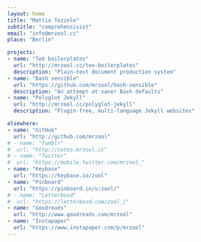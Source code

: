 ```yaml
---
layout: home
title: "Mattia Tezzele"
subtitle: "comprehensivist"
email: "info@mrzool.cc"
place: "Berlin"

projects:
- name: "TeX boilerplates"
  url: "http://mrzool.cc/tex-boilerplates"
  description: "Plain-text document production system"
- name: "Bash sensible"
  url: "https://github.com/mrzool/bash-sensible"
  description: "An attempt at saner Bash defaults"
- name: "Polyglot Jekyll"
  url: "http://mrzool.cc/polyglot-jekyll"
  description: "Plugin-free, multi-language Jekyll websites"

elsewhere:
- name: "GitHub"
  url: "http://github.com/mrzool"
# - name: "Tumblr"
#  url: "http://notes.mrzool.cc"
# - name: "Twitter"
#  url: "https://mobile.twitter.com/mrzool_"
- name: "Keybase"
  url: "https://keybase.io/zool"
- name: "Pinboard"
  url: "https://pinboard.in/u:zool/"
# - name: "Letterboxd"
#  url: "https://letterboxd.com/zool_/"
- name: "Goodreads"
  url: "http://www.goodreads.com/mrzool" 
- name: "Instapaper"
  url: "https://www.instapaper.com/p/mrzool"
---
```

